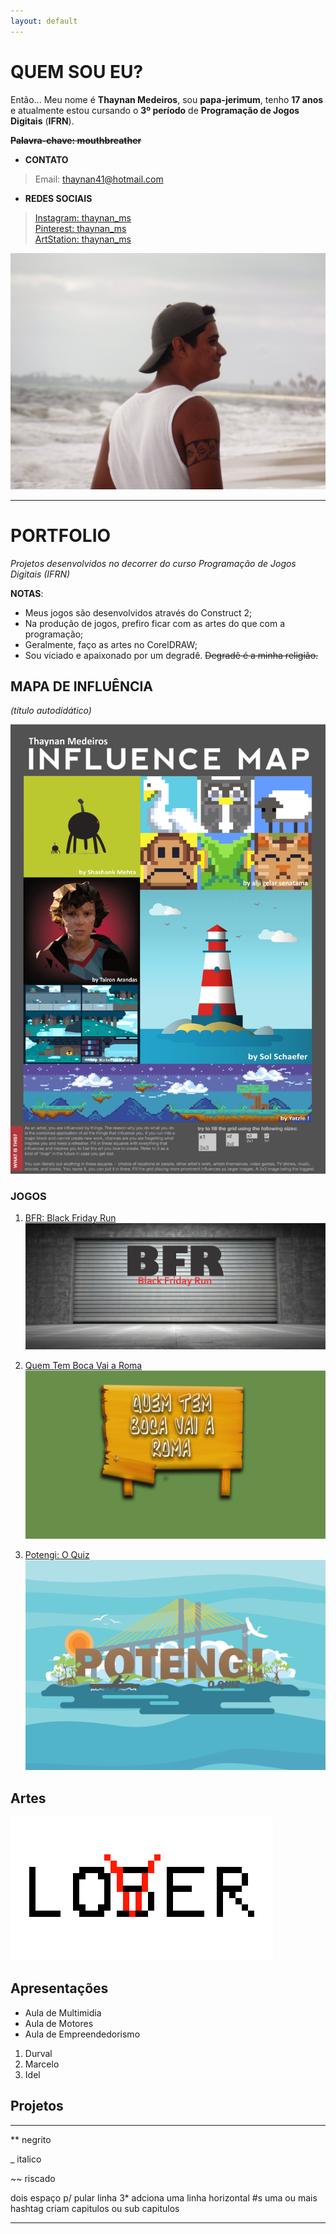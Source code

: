 ```yaml
---
layout: default
---
```


# QUEM SOU EU?

Então... Meu nome é **Thaynan Medeiros**, sou **papa-jerimum**, tenho **17 anos** e atualmente estou cursando o **3º período** de **Programação de Jogos Digitais** (**IFRN**).

**~~Palavra-chave: mouthbreather~~**

* **CONTATO**

> Email: thaynan41@hotmail.com

* **REDES SOCIAIS**

> [Instagram: thaynan_ms](https://www.instagram.com/thaynan_ms)  
> [Pinterest: thaynan_ms](https://www.pinterest.com/thaynan_ms)  
> [ArtStation: thaynan_ms](https://www.artstation.com/thaynan_ms)  

![minhafoto](eusoupraieiro.JPG)

* * *

# PORTFOLIO

_Projetos desenvolvidos no decorrer do curso Programação de Jogos Digitais (IFRN)_

**NOTAS**:
- Meus jogos são desenvolvidos através do Construct 2;
- Na produção de jogos, prefiro ficar com as artes do que com a programação;
- Geralmente, faço as artes no CorelDRAW;
- Sou viciado e apaixonado por um degradê. ~~Degradê é a minha religião.~~

## MAPA DE INFLUÊNCIA

_(título autodidático)_

![mapinfluence](meumapadeinfluencia.png)

### JOGOS

1. [BFR: Black Friday Run![](bfrmenu.png)](https://thaynanmedeiros.github.io/BFR/)

2. [Quem Tem Boca Vai a Roma![](qtbvarmenu.png)](https://thaynanmedeiros.github.io/QTBVAR2/)

3. [Potengi: O Quiz![](potengimenu.png)](https://mrbtrzmoraes.github.io/Quiz1/)

## Artes  

![teste1](loser.png)  

## Apresentações
* Aula de Multimidia
* Aula de Motores
* Aula de Empreendedorismo  

1. Durval  
2. Marcelo  
3. Idel

## Projetos

* * *

** negrito

_ italico

~~ riscado

   dois espaço p/ pular linha
 3* adciona uma linha horizontal
 #s uma ou mais hashtag criam capitulos ou sub capitulos  
 
 
 * * *
